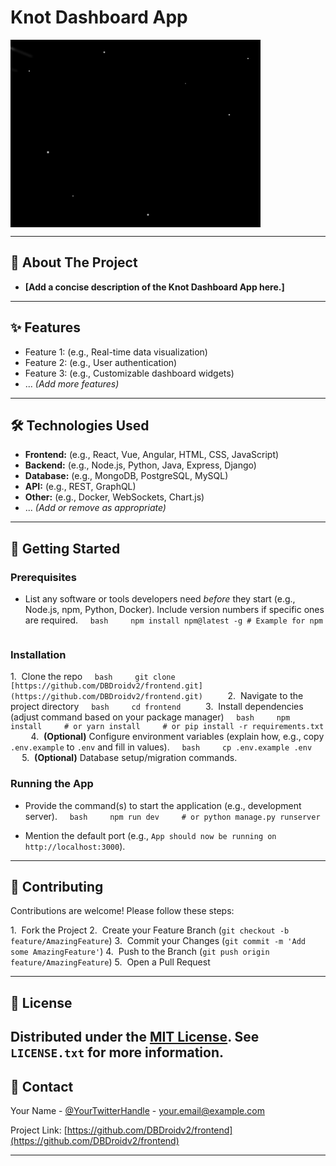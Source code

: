 # Knot Dashboard App

<svg width="400" height="300" style="background-color:#000;">
  <defs>
    <radialGradient id="starGradient" cx="50%" cy="50%" r="50%" fx="50%" fy="50%">
      <stop offset="0%" stop-color="white" stop-opacity="1"/>
      <stop offset="100%" stop-color="white" stop-opacity="0"/>
    </radialGradient>
    <radialGradient id="meteorGradient" cx="0%" cy="50%" r="50%" fx="0%" fy="50%">
      <stop offset="0%" stop-color="white" stop-opacity="1"/>
      <stop offset="100%" stop-color="white" stop-opacity="0.1"/>
    </radialGradient>
    <radialGradient id="explosionGradient" cx="50%" cy="50%" r="50%" fx="50%" fy="50%">
      <stop offset="0%" stop-color="yellow" stop-opacity="1"/>
      <stop offset="50%" stop-color="orange" stop-opacity="0.7"/>
      <stop offset="100%" stop-color="red" stop-opacity="0"/>
    </radialGradient>
    <filter id="blurFilter">
      <feGaussianBlur stdDeviation="1.5" />
    </filter>
  </defs>

  <circle cx="30" cy="50" r="1.5" fill="url(#starGradient)">
    <animate attributeName="opacity" values="0;1;0" dur="1.8s" repeatCount="indefinite" begin="0.2s" />
  </circle>
  <circle cx="150" cy="20" r="2" fill="url(#starGradient)">
    <animate attributeName="opacity" values="0;1;0" dur="2.1s" repeatCount="indefinite" begin="0.9s" />
  </circle>
  <circle cx="280" cy="70" r="1" fill="url(#starGradient)">
    <animate attributeName="opacity" values="0;1;0" dur="1.5s" repeatCount="indefinite" begin="1.3s" />
  </circle>
  <circle cx="60" cy="180" r="2.5" fill="url(#starGradient)">
    <animate attributeName="opacity" values="0;1;0" dur="2.5s" repeatCount="indefinite" begin="0.5s" />
  </circle>
  <circle cx="350" cy="120" r="1.8" fill="url(#starGradient)">
    <animate attributeName="opacity" values="0;1;0" dur="1.9s" repeatCount="indefinite" begin="1.6s" />
  </circle>
  <circle cx="100" cy="250" r="1.2" fill="url(#starGradient)">
    <animate attributeName="opacity" values="0;1;0" dur="1.7s" repeatCount="indefinite" begin="0.7s" />
  </circle>
  <circle cx="220" cy="280" r="2.2" fill="url(#starGradient)">
    <animate attributeName="opacity" values="0;1;0" dur="2.3s" repeatCount="indefinite" begin="1.1s" />
  </circle>
  <circle cx="380" cy="30" r="1.6" fill="url(#starGradient)">
    <animate attributeName="opacity" values="0;1;0" dur="2.0s" repeatCount="indefinite" begin="0.4s" />
  </circle>

  <g id="meteor1">
    <path d="M -30 0 L 20 20" stroke="url(#meteorGradient)" stroke-width="3" stroke-linecap="round" filter="url(#blurFilter)">
      <animate attributeName="d" to="M 420 220 L 470 240" dur="3.5s" repeatCount="indefinite" />
    </path>
    <circle cx="0" cy="0" r="4" fill="white">
      <animate attributeName="cx" from="-30" to="470" dur="3.5s" repeatCount="indefinite" />
      <animate attributeName="cy" from="0" to="240" dur="3.5s" repeatCount="indefinite" />
    </circle>
    <g class="explosion">
      <circle cx="0" cy="0" r="0" fill="url(#explosionGradient)">
        <animate attributeName="r" values="0;15;0" dur="0.6s" begin="3s" repeatCount="indefinite"/>
        <animate attributeName="opacity" values="1;0" dur="0.6s" begin="3s" repeatCount="indefinite"/>
      </circle>
      <circle cx="0" cy="0" r="0" fill="url(#explosionGradient)">
        <animate attributeName="r" values="0;10;0" dur="0.5s" begin="3.1s" repeatCount="indefinite"/>
        <animate attributeName="opacity" values="1;0" dur="0.5s" begin="3.1s" repeatCount="indefinite"/>
      </circle>
      <circle cx="0" cy="0" r="0" fill="url(#explosionGradient)">
        <animate attributeName="r" values="0;18;0" dur="0.7s" begin="3.2s" repeatCount="indefinite"/>
        <animate attributeName="opacity" values="1;0" dur="0.7s" begin="3.2s" repeatCount="indefinite"/>
      </circle>
      <animateTransform attributeName="transform" type="translate" from="-30 0" to="470 240" dur="3.5s" repeatCount="indefinite" />
    </g>
  </g>

  <g id="meteor2">
    <path d="M -50 30 L 10 50" stroke="url(#meteorGradient)" stroke-width="2" stroke-linecap="round" filter="url(#blurFilter)">
      <animate attributeName="d" to="M 450 250 L 510 270" dur="4.2s" repeatCount="indefinite" begin="1s"/>
    </path>
    <circle cx="-30" cy="30" r="3" fill="lightblue">
      <animate attributeName="cx" from="-50" to="510" dur="4.2s" repeatCount="indefinite" begin="1s"/>
      <animate attributeName="cy" from="30" to="270" dur="4.2s" repeatCount="indefinite" begin="1s"/>
    </circle>
    <g class="explosion">
      <circle cx="-30" cy="30" r="0" fill="url(#explosionGradient)">
        <animate attributeName="r" values="0;12;0" dur="0.55s" begin="4s" repeatCount="indefinite"/>
        <animate attributeName="opacity" values="1;0" dur="0.55s" begin="4s" repeatCount="indefinite"/>
      </circle>
      <circle cx="-30" cy="30" r="0" fill="url(#explosionGradient)">
        <animate attributeName="r" values="0;8;0" dur="0.45s" begin="4.1s" repeatCount="indefinite"/>
        <animate attributeName="opacity" values="1;0" dur="0.45s" begin="4.1s" repeatCount="indefinite"/>
      </circle>
      <animateTransform attributeName="transform" type="translate" from="-50 30" to="510 270" dur="4.2s" repeatCount="indefinite" begin="1s"/>
    </g>
  </g>

  <g id="meteor3">
    <path d="M -80 80 L -10 100" stroke="url(#meteorGradient)" stroke-width="4" stroke-linecap="round" filter="url(#blurFilter)">
      <animate attributeName="d" to="M 320 180 L 390 200" dur="3.8s" repeatCount="indefinite" begin="2s"/>
    </path>
    <circle cx="-60" cy="80" r="5" fill="lightcoral">
      <animate attributeName="cx" from="-80" to="390" dur="3.8s" repeatCount="indefinite" begin="2s"/>
      <animate attributeName="cy" from="80" to="200" dur="3.8s" repeatCount="indefinite" begin="2s"/>
    </circle>
    <g class="explosion">
      <circle cx="-60" cy="80" r="0" fill="url(#explosionGradient)">
        <animate attributeName="r" values="0;16;0" dur="0.65s" begin="5.5s" repeatCount="indefinite"/>
        <animate attributeName="opacity" values="1;0" dur="0.65s" begin="5.5s" repeatCount="indefinite"/>
      </circle>
      <circle cx="-60" cy="80" r="0" fill="url(#explosionGradient)">
        <animate attributeName="r" values="0;11;0" dur="0.5s" begin="5.6s" repeatCount="indefinite"/>
        <animate attributeName="opacity" values="1;0" dur="0.5s" begin="5.6s" repeatCount="indefinite"/>
      </circle>
      <circle cx="-60" cy="80" r="0" fill="url(#explosionGradient)">
        <animate attributeName="r" values="0;20;0" dur="0.75s" begin="5.7s" repeatCount="indefinite"/>
        <animate attributeName="opacity" values="1;0" dur="0.75s" begin="5.7s" repeatCount="indefinite"/>
      </circle>
      <animateTransform attributeName="transform" type="translate" from="-80 80" to="390 200" dur="3.8s" repeatCount="indefinite" begin="2s"/>
    </g>
  </g>

</svg>

---

## 📖 About The Project

* **[Add a concise description of the Knot Dashboard App here.]**

---

## ✨ Features

* Feature 1: (e.g., Real-time data visualization)
* Feature 2: (e.g., User authentication)
* Feature 3: (e.g., Customizable dashboard widgets)
* ... *(Add more features)*

---

## 🛠️ Technologies Used

* **Frontend:** (e.g., React, Vue, Angular, HTML, CSS, JavaScript)
* **Backend:** (e.g., Node.js, Python, Java, Express, Django)
* **Database:** (e.g., MongoDB, PostgreSQL, MySQL)
* **API:** (e.g., REST, GraphQL)
* **Other:** (e.g., Docker, WebSockets, Chart.js)
* ... *(Add or remove as appropriate)*

---

## 🚀 Getting Started

### Prerequisites

* List any software or tools developers need *before* they start (e.g., Node.js, npm, Python, Docker). Include version numbers if specific ones are required.
    ```bash
    npm install npm@latest -g # Example for npm
    ```

### Installation

1.  Clone the repo
    ```bash
    git clone [https://github.com/DBDroidv2/frontend.git](https://github.com/DBDroidv2/frontend.git)
    ```
2.  Navigate to the project directory
    ```bash
    cd frontend
    ```
3.  Install dependencies (adjust command based on your package manager)
    ```bash
    npm install
    # or yarn install
    # or pip install -r requirements.txt
    ```
4.  **(Optional)** Configure environment variables (explain how, e.g., copy `.env.example` to `.env` and fill in values).
    ```bash
    cp .env.example .env
    ```
5.  **(Optional)** Database setup/migration commands.

### Running the App

* Provide the command(s) to start the application (e.g., development server).
    ```bash
    npm run dev
    # or python manage.py runserver
    ```
* Mention the default port (e.g., `App should now be running on http://localhost:3000`).

---

## 🤝 Contributing

Contributions are welcome! Please follow these steps:

1.  Fork the Project
2.  Create your Feature Branch (`git checkout -b feature/AmazingFeature`)
3.  Commit your Changes (`git commit -m 'Add some AmazingFeature'`)
4.  Push to the Branch (`git push origin feature/AmazingFeature`)
5.  Open a Pull Request

---

## 📄 License

Distributed under the [MIT License](LICENSE.txt). See `LICENSE.txt` for more information.
---

## 📧 Contact

Your Name - [@YourTwitterHandle](https://twitter.com/YourTwitterHandle) - your.email@example.com

Project Link: [https://github.com/DBDroidv2/frontend](https://github.com/DBDroidv2/frontend)

---
